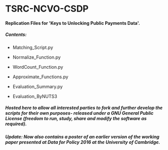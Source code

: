 # TSRC-NCVO-CSDP

#### Replication Files for 'Keys to Unlocking Public Payments Data'.

##### Contents:

* Matching_Script.py

* Normalize_Function.py

* WordCount_Function.py

* Approximate_Functions.py

* Evaluation_Summary.py

* Evaluation_ByNUTS3

##### Hosted here to allow all interested parties to fork and further develop the scripts for their own purposes- released under a GNU General Public License (freedom to run, study, share and modify the software as required).

##### Update: Now also contains a poster of an earlier version of the working paper presented at Data for Policy 2016 at the University of Cambridge.
